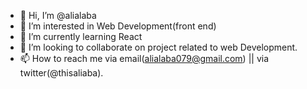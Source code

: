 - 👋 Hi, I’m @alialaba
- 👀 I’m interested in Web Development(front end)
- 🌱 I’m currently learning React
- 💞️ I’m looking to collaborate on project related to web Development.
- 📫 How to reach me via email(alialaba079@gmail.com) || via twitter(@thisaliaba).

<!---
alialaba/alialaba is a ✨ special ✨ repository because its `README.md` (this file) appears on your GitHub profile.
You can click the Preview link to take a look at your changes.
--->
